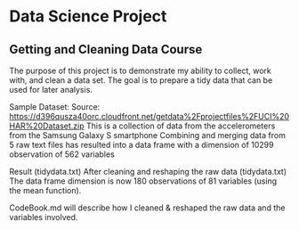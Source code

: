 # Data Science Project
## Getting and Cleaning Data Course

The purpose of this project is to demonstrate my ability to collect, work with, and clean a data set. The goal is to prepare a tidy data that can be used for later analysis. 

Sample Dataset:
Source: https://d396qusza40orc.cloudfront.net/getdata%2Fprojectfiles%2FUCI%20HAR%20Dataset.zip
This is a collection of data from the accelerometers from the Samsung Galaxy S smartphone
Combining and merging data from 5 raw text files has resulted into a data frame with a dimension of 10299 observation of 562 variables

Result (tidydata.txt)
After cleaning and reshaping the raw data (tidydata.txt)
The data frame dimension is now 180 observations of 81 variables (using the mean function).

CodeBook.md will describe how I cleaned & reshaped the raw data and the variables involved.

